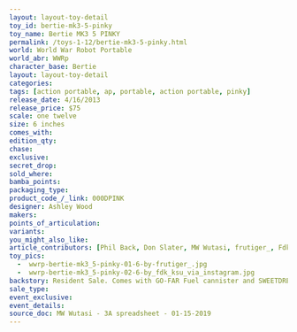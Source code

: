 ```yaml
---
layout: layout-toy-detail 
toy_id: bertie-mk3-5-pinky
toy_name: Bertie MK3 5 PINKY
permalink: /toys-1-12/bertie-mk3-5-pinky.html
world: World War Robot Portable
world_abr: WWRp
character_base: Bertie
layout: layout-toy-detail
categories: 
tags: [action portable, ap, portable, action portable, pinky]
release_date: 4/16/2013
release_price: $75 
scale: one twelve
size: 6 inches
comes_with: 
edition_qty: 
chase: 
exclusive: 
secret_drop: 
sold_where: 
bamba_points: 
packaging_type: 
product_code_/_link: 000DPINK
designer: Ashley Wood
makers: 
points_of_articulation: 
variants: 
you_might_also_like: 
article_contributors: [Phil Back, Don Slater, MW Wutasi, frutiger_, Fdk_ksu]
toy_pics: 
  -  wwrp-bertie-mk3_5-pinky-01-6-by-frutiger_.jpg
  -  wwrp-bertie-mk3_5-pinky-02-6-by_fdk_ksu_via_instagram.jpg
backstory: Resident Sale. Comes with GO-FAR Fuel cannister and SWEETDREAMS landmine
sale_type: 
event_exclusive: 
event_details: 
source_doc: MW Wutasi - 3A spreadsheet - 01-15-2019
---
```

